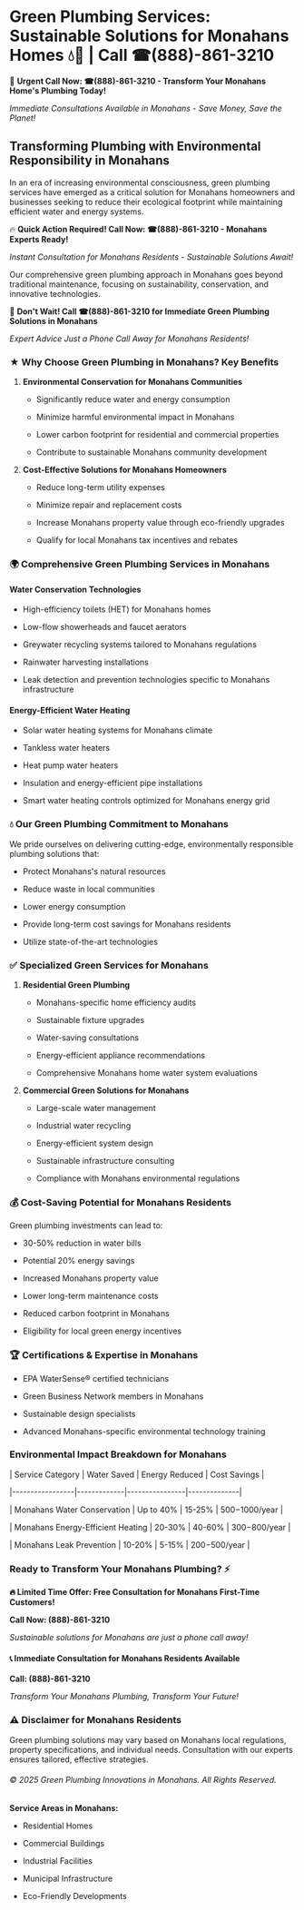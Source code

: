 # Green Plumbing Services: Sustainable Solutions for Monahans Homes 💧🌿 | Call ☎(888)-861-3210

🚨 **Urgent Call Now: ☎(888)-861-3210 - Transform Your Monahans Home's Plumbing Today!**
*Immediate Consultations Available in Monahans - Save Money, Save the Planet!*

## Transforming Plumbing with Environmental Responsibility in Monahans

In an era of increasing environmental consciousness, green plumbing services have emerged as a critical solution for Monahans homeowners and businesses seeking to reduce their ecological footprint while maintaining efficient water and energy systems. 

🔥 **Quick Action Required! Call Now: ☎(888)-861-3210 - Monahans Experts Ready!**
*Instant Consultation for Monahans Residents - Sustainable Solutions Await!*

Our comprehensive green plumbing approach in Monahans goes beyond traditional maintenance, focusing on sustainability, conservation, and innovative technologies.

🚨 **Don't Wait! Call ☎(888)-861-3210 for Immediate Green Plumbing Solutions in Monahans**
*Expert Advice Just a Phone Call Away for Monahans Residents!*

### ★ Why Choose Green Plumbing in Monahans? Key Benefits

1. **Environmental Conservation for Monahans Communities** 
   - Significantly reduce water and energy consumption
   - Minimize harmful environmental impact in Monahans
   - Lower carbon footprint for residential and commercial properties
   - Contribute to sustainable Monahans community development

2. **Cost-Effective Solutions for Monahans Homeowners** 
   - Reduce long-term utility expenses
   - Minimize repair and replacement costs
   - Increase Monahans property value through eco-friendly upgrades
   - Qualify for local Monahans tax incentives and rebates

### 🌍 Comprehensive Green Plumbing Services in Monahans

#### Water Conservation Technologies
- High-efficiency toilets (HET) for Monahans homes
- Low-flow showerheads and faucet aerators
- Greywater recycling systems tailored to Monahans regulations
- Rainwater harvesting installations
- Leak detection and prevention technologies specific to Monahans infrastructure

#### Energy-Efficient Water Heating
- Solar water heating systems for Monahans climate
- Tankless water heaters
- Heat pump water heaters
- Insulation and energy-efficient pipe installations
- Smart water heating controls optimized for Monahans energy grid

### 💧 Our Green Plumbing Commitment to Monahans

We pride ourselves on delivering cutting-edge, environmentally responsible plumbing solutions that:
- Protect Monahans's natural resources
- Reduce waste in local communities
- Lower energy consumption
- Provide long-term cost savings for Monahans residents
- Utilize state-of-the-art technologies

### ✅ Specialized Green Services for Monahans

1. **Residential Green Plumbing**
   - Monahans-specific home efficiency audits
   - Sustainable fixture upgrades
   - Water-saving consultations
   - Energy-efficient appliance recommendations
   - Comprehensive Monahans home water system evaluations

2. **Commercial Green Solutions for Monahans**
   - Large-scale water management
   - Industrial water recycling
   - Energy-efficient system design
   - Sustainable infrastructure consulting
   - Compliance with Monahans environmental regulations

### 💰 Cost-Saving Potential for Monahans Residents

Green plumbing investments can lead to:
- 30-50% reduction in water bills
- Potential 20% energy savings
- Increased Monahans property value
- Lower long-term maintenance costs
- Reduced carbon footprint in Monahans
- Eligibility for local green energy incentives

### 🏆 Certifications & Expertise in Monahans

- EPA WaterSense® certified technicians
- Green Business Network members in Monahans
- Sustainable design specialists
- Advanced Monahans-specific environmental technology training

### Environmental Impact Breakdown for Monahans

| Service Category | Water Saved | Energy Reduced | Cost Savings |
|-----------------|-------------|----------------|--------------|
| Monahans Water Conservation | Up to 40% | 15-25% | $500-$1000/year |
| Monahans Energy-Efficient Heating | 20-30% | 40-60% | $300-$800/year |
| Monahans Leak Prevention | 10-20% | 5-15% | $200-$500/year |

### Ready to Transform Your Monahans Plumbing? ⚡

**🔥 Limited Time Offer: Free Consultation for Monahans First-Time Customers!**

**Call Now: (888)-861-3210**
*Sustainable solutions for Monahans are just a phone call away!*

#### 📞 Immediate Consultation for Monahans Residents Available

**Call: (888)-861-3210**
*Transform Your Monahans Plumbing, Transform Your Future!*

### ⚠️ Disclaimer for Monahans Residents

Green plumbing solutions may vary based on Monahans local regulations, property specifications, and individual needs. Consultation with our experts ensures tailored, effective strategies.

###### © 2025 Green Plumbing Innovations in Monahans. All Rights Reserved.

**Service Areas in Monahans:** 
- Residential Homes
- Commercial Buildings
- Industrial Facilities
- Municipal Infrastructure
- Eco-Friendly Developments